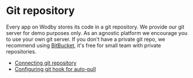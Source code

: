 # Git repository

Every app on Wodby stores its code in a git repository. We provide our git server for demo purposes only. As an agnostic platform we encourage you to use your own git server. If you don't have a private git repo, we recommend using <a href="https://bitbucket.org" target="_blank">BitBucket</a>, it's free for small team with private repositories.

* [Connecting git repository](connecting-git/README.md)
* [Configuring git hook for auto-pull](auto-deployment-hooks.md)